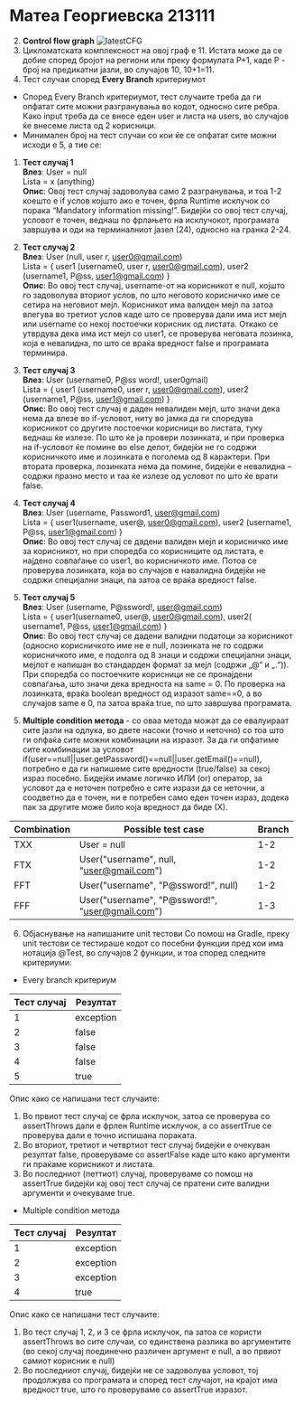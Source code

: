 # Матеа Георгиевска 213111
2. **Control flow graph**
![latestCFG](https://github.com/mateageorgievska/SI_2023_lab2_213111/assets/127094207/e72f558b-225f-4701-bbdf-94b9c90aac36)
3. Цикломатската комплексност на овој граф е 11. Истата може да се добие според бројот на региони или преку формулата P+1, каде P - број на предикатни јазли, во случајов 10, 10+1=11.
4.  Тест случаи според **Every Branch** критериумот
- Според Every Branch критериумот, тест случаите треба да ги опфатат сите можни разгранувања во кодот, односно сите ребра. Како input треба да се внесе еден user и листа на users, во случајов ќе внесеме листа од 2 корисници.  
- Минимален број на тест случаи со кои ќе се опфатат сите можни исходи е 5, а тие се:

1)	**Тест случај 1**  
**Влез**: User = null  
          Lista = x (anything)  
**Опис**: Овој тест случај задоволува само 2 разгранувања, и тоа 1-2 коешто е if услов којшто ако е точен, фрла Runtime исклучок со порака “Mandatory information missing!”. Бидејќи со овој тест случај, условот е точен, веднаш по фрлањето на исклучокот, програмата завршува и оди на терминалниот јазел (24), односно на гранка 2-24.

2) **Тест случај 2**  
**Влез**: User (null, user r, user0@gmail.com)  
Lista = { user1 (username0, user r, user0@gmail.com), 
               user2 (username1, P@ss, user1@gmail.com) }  
**Опис**: Во овој тест случај, username-от на корисникот е null, којшто го задоволува вториот услов, по што неговото корисничко име се сетира на неговиот мејл. Корисникот има валиден мејл па затоа влегува во третиот услов каде што се проверува дали има ист мејл или username со некој постоечки корисник од листата. Откако се утврдува дека има ист мејл со user1, се проверува неговата лозинка, која е невалидна, по што се враќа вредност false и програмата терминира.

3) **Тест случај 3**  
**Влез**: User (username0, P@ss word!, user0gmail)  
Lista = { user1 (username0, user r, user0@gmail.com), 
                user2 (username1, P@ss,  user1@gmail.com) }  
**Опис**: Во овој тест случај е даден невалиден мејл, што значи дека нема да влезе во if-условот, ниту во јамка да ги споредува корисникот со другите постоечки корисници во листата, туку веднаш ќе излезе. По што ќе ја провери лозинката, и при проверка на if-условот ќе помине во else делот, бидејќи не го содржи корисничкото име и лозинката е поголема од 8 карактери. При втората проверка, лозинката нема да помине, бидејќи е невалидна – содржи празно место и таа ќе излезе од условот по што ќе врати false.

4) **Тест случај 4**  
**Влез**: User (username, Pаssword1, user@gmail.com)  
Lista = { user1(username, user@, user0@gmail.com),
                user2 (username1, P@ss, user1@gmail.com) }  
**Опис**: Во овој тест случај се дадени валиден мејл и корисничко име за корисникот, но при споредба со корисниците од листата, е најдено совпаѓање со user1, во корисничкото име. Потоа се проверува лозинката, која во случајов е навалидна бидејќи не содржи специјални знаци, па затоа се враќа вредност false.

5) **Тест случај 5**  
**Влез**: User (username, P@ssword!, user@gmail.com)  
Lista = { user1(username0, user@, user0@gmail.com),
                user2( username1, P@ss, user1@gmail.com) }  
**Опис**: Во овој тест случај се дадени валидни податоци за корисникот (односно корисничкото име не е null, лозинката не го содржи корисничкото име, е подолга од 8 знаци и содржи специјални знаци, мејлот е напишан во стандарден формат за мејл (содржи „@“ и „.“)). При споредба со постоечките корисници не се пронајдени совпаѓања, што значи дека вредноста на same = 0. По проверка на лозинката, враќа boolean вредност од изразот same==0, а во случајов same е 0, па затоа враќа true, по што завршува програмата.


5. **Multiple condition метода** - со оваа метода можат да се евалуираат сите јазли на одлука, во двете насоки (точно и неточно) со тоа што ги опфаќа сите можни комбинации на изразот.
За да ги опфатиме сите комбинации за условот if(user==null||user.getPassword()==null||user.getEmail()==null), потребно е да ги напишеме сите вредности (true/false) за секој израз посебно. Бидејќи имаме логичко ИЛИ (or) оператор, за условот да е неточен потребно е сите изрази да се неточни, а соодветно да е точен, ни е потребен само еден точен израз, додека пак за другите може било која вредност да биде (Х).

| Combination  | Possible test case                             | Branch        | 
| ------------ | ---------------------------------------------- | ------------- |
| TXX          | User = null                                    | 1-2           |
| FTX          | User("username", null, "user@gmail.com")       | 1-2           |
| FFT          | User("username", "P@ssword!", null)            | 1-2           |
| FFF          | User("username", "P@ssword!", "user@gmail.com")| 1-3           |

6. Објаснување на напишаните unit тестови
 Со помош на Gradle, преку unit тестови се тестираше кодот со посебни функции пред кои има нотација @Test, во случајов 2 функции, и тоа според следните критериуми:
 - Every branch критериум  
 
| Тест случај | Резултат  |   
| ----------- | --------- | 
| 1           | exception | 
| 2           | false     |
| 3           | false     |
| 4           | false     |
| 5           | true      |

Опис како се напишани тест случаите:
1) Во првиот тест случај се фрла исклучок, затоа се проверува со assertThrows дали е фрлен Runtime исклучок, а со assertTrue се проверува дали е точно испишана пораката.
2) Во вториот, третиот и четвртиот тест случај бидејќи е очекуван резултат false, проверуваме со assertFalse каде што како аргументи ги праќаме корисникот и листата.
3) Во последниот (петтиот) случај, проверуваме со помош на assertTrue бидејќи кај овој тест случај се пратени сите валидни аргументи и очекуваме true.

 - Multiple condition метода  
 
 | Тест случај  | Резултат  |   
 | ------------ | --------- | 
 | 1            | exception | 
 | 2            | exception |
 | 3            | exception |
 | 4            | true      |
 
Опис како се напишани тест случаите:
1) Во тест случај 1, 2, и 3 се фрла исклучок, па затоа се користи assertThrows во сите случаи, со единствена разлика во аргументите (во секој случај поединечно различен аргумент е null, а во првиот самиот корисник е null)
2) Во последниот случај, бидејќи не се задоволува условот, тој продолжува со програмата и според тест случајот, на крајот има вредност true, што го проверуваме со assertTrue изразот.
